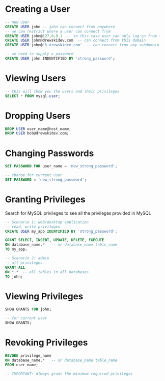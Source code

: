 # Creating a User

```sql
-- new user
CREATE USER john -- john can connect from anywhere
-- we can restrict where a user can connect from
CREATE USER john@127.0.0.1  -- in this case user can only log on from the computer where MySQL is installed
CREATE USER john@drewskidev.com  -- can connect from this domain
CREATE USER john@'%.drewskidev.com'  -- can connect from any subdomain

-- we need to supply a password
CREATE USER john INDENTIFIED BY 'strong_password';

```

# Viewing Users

```sql
-- this will show you the users and their privileges
SELECT * FROM mysql.user;

```

# Dropping Users

```sql
DROP USER user_name@host_name;
DROP USER bob@drewskidev.com;

```

# Changing Passwords

```sql
SET PASSWORD FOR user_name = 'new_strong_password';

-- change for current user
SET PASSWORD = 'new_strong_password';

```

# Granting Privileges

Search for MySQL privileges to see all the privileges provided in MySQL

```sql
-- Scenario 1: web/desktop application
-- read, write privileges
CREATE USER my_app IDENTIFIED BY 'strong_password';

GRANT SELECT, INSERT, UPDATE, DELETE, EXECUTE
ON database_name.*   -- or database_name.table_name
TO my_app;

-- Scenario 2: admin
-- all privileges
GRANT ALL
ON *.*  -- all tables in all databases
TO john;

```

# Viewing Privileges

```sql
SHOW GRANTS FOR john;

-- for current user
SHOW GRANTS;

```

# Revoking Privileges

```sql
REVOKE privilege_name
ON database_name.*   -- or database_name.table_name
FROM user_name;

-- IMPORTANT: Always grant the minimum required privileges

```
